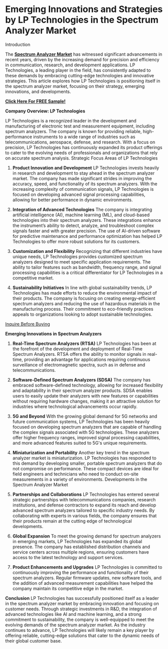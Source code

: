 # Emerging Innovations and Strategies by LP Technologies in the Spectrum Analyzer Market
Introduction

The [**Spectrum Analyzer Market**](url) has witnessed significant advancements in recent years, driven by the increasing demand for precision and efficiency in communication, research, and development applications. LP Technologies, a leading player in the field, has consistently adapted to these demands by embracing cutting-edge technologies and innovative strategies. This article explores how LP Technologies is positioning itself in the spectrum analyzer market, focusing on their strategy, emerging innovations, and developments.

[**Click Here For FREE Sample!**](https://www.nextmsc.com/spectrum-analyzer-market-se3005/request-sample)

**Company Overview: LP Technologies**

LP Technologies is a recognized leader in the development and manufacturing of electronic test and measurement equipment, including spectrum analyzers. The company is known for providing reliable, high-performance instruments to a wide range of industries such as telecommunications, aerospace, defense, and research. With a focus on precision, LP Technologies has continuously expanded its product offerings to cater to the evolving needs of professionals and organizations that rely on accurate spectrum analysis.
Strategic Focus Areas of LP Technologies

1.	**Product Innovation and Development**
LP Technologies invests heavily in research and development to stay ahead in the spectrum analyzer market. The company has made significant strides in improving the accuracy, speed, and functionality of its spectrum analyzers. With the increasing complexity of communication signals, LP Technologies is focused on developing advanced signal processing capabilities, allowing for better performance in dynamic environments.

3.	**Integration of Advanced Technologies**
The company is integrating artificial intelligence (AI), machine learning (ML), and cloud-based technologies into their spectrum analyzers. These integrations enhance the instrument’s ability to detect, analyze, and troubleshoot complex signals faster and with greater precision. The use of AI-driven software for predictive maintenance and performance optimization has helped LP Technologies to offer more robust solutions for its customers.


5.	**Customization and Flexibility**
Recognizing that different industries have unique needs, LP Technologies provides customized spectrum analyzers designed to meet specific application requirements. The ability to tailor features such as bandwidth, frequency range, and signal processing capabilities is a critical differentiator for LP Technologies in a competitive market.


7.	**Sustainability Initiatives**
In line with global sustainability trends, LP Technologies has made efforts to reduce the environmental impact of their products. The company is focusing on creating energy-efficient spectrum analyzers and reducing the use of hazardous materials in the manufacturing process. Their commitment to eco-friendly practices appeals to organizations looking to adopt sustainable technologies.

[Inquire Before Buying](url)

**Emerging Innovations in Spectrum Analyzers**

1.	**Real-Time Spectrum Analyzers (RTSA)**
LP Technologies has been at the forefront of the development and deployment of Real-Time Spectrum Analyzers. RTSA offers the ability to monitor signals in real-time, providing an advantage for applications requiring continuous surveillance of electromagnetic spectra, such as in defense and telecommunications.

3.	**Software-Defined Spectrum Analyzers (SDSA)**
The company has embraced software-defined technology, allowing for increased flexibility and adaptability in their spectrum analyzer products. SDSA enables users to easily update their analyzers with new features or capabilities without requiring hardware changes, making it an attractive solution for industries where technological advancements occur rapidly.

4.  **5G and Beyond**
With the growing global demand for 5G networks and future communication systems, LP Technologies has been heavily focused on developing spectrum analyzers that are capable of handling the complex signals associated with 5G technologies. These analyzers offer higher frequency ranges, improved signal processing capabilities, and more advanced features suited to 5G's unique requirements.

5.  **Miniaturization and Portability**
Another key trend in the spectrum analyzer market is miniaturization. LP Technologies has responded to this demand by developing smaller, portable spectrum analyzers that do not compromise on performance. These compact devices are ideal for field engineers and technicians who need to conduct on-site measurements in a variety of environments.
Developments in the Spectrum Analyzer Market


1.	**Partnerships and Collaborations**
LP Technologies has entered several strategic partnerships with telecommunications companies, research institutions, and defense contractors to expand its reach and develop advanced spectrum analyzers tailored to specific industry needs. By collaborating with experts in various fields, the company ensures that their products remain at the cutting edge of technological developments.

3.	**Global Expansion**
To meet the growing demand for spectrum analyzers in emerging markets, LP Technologies has expanded its global presence. The company has established distribution channels and service centers across multiple regions, ensuring customers have access to the latest technology and support services.

5.	**Product Enhancements and Upgrades**
LP Technologies is committed to continuously improving the performance and functionality of their spectrum analyzers. Regular firmware updates, new software tools, and the addition of advanced measurement capabilities have helped the company maintain its competitive edge in the market.



**Conclusion**
LP Technologies has successfully positioned itself as a leader in the spectrum analyzer market by embracing innovation and focusing on customer needs. Through strategic investments in R&D, the integration of advanced technologies like AI and machine learning, and a strong commitment to sustainability, the company is well-equipped to meet the evolving demands of the spectrum analyzer market. As the industry continues to advance, LP Technologies will likely remain a key player by offering reliable, cutting-edge solutions that cater to the dynamic needs of their global customer base.
 
